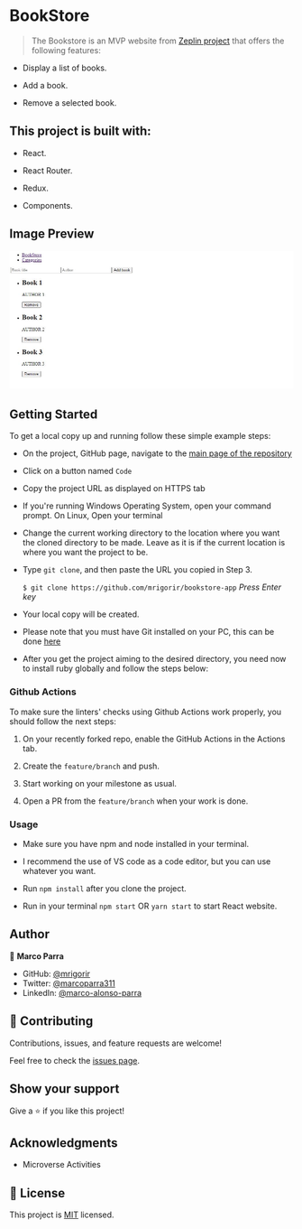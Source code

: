 
# BookStore

> The Bookstore is an MVP website from [ Zeplin project](https://app.zeplin.io/project/5b35a9e13227086040f8eb75/screen/5b695e29bb8c844f118f9378) that offers the following features:

- Display a list of books.

- Add a book.

- Remove a selected book.

## This project is built with: 

- React. 

- React Router.

- Redux. 

- Components.

## Image Preview
![Screenshot Main Page](./src/img/capture.jpg)

## Getting Started

To get a local copy up and running follow these simple example steps:

- On the project, GitHub page, navigate to the [main page of the repository](https://github.com/mrigorir/bookstore-app)

- Click on a button named `Code`

- Copy the project URL as displayed on HTTPS tab

- If you're running Windows Operating System, open your command prompt. On Linux, Open your terminal

- Change the current working directory to the location where you want the cloned directory to be made. Leave as it is if the current location is where you want the project to be.

- Type `git clone`, and then paste the URL you copied in Step 3.<br>

  `$ git clone https://github.com/mrigorir/bookstore-app` <em>Press Enter key</em><br>

- Your local copy will be created.

- Please note that you must have Git installed on your PC, this can be done [here](https://gist.github.com/derhuerst/1b15ff4652a867391f03)

- After you get the project aiming to the desired directory, you need now to install ruby globally and follow the steps below:

### Github Actions

To make sure the linters' checks using Github Actions work properly, you should follow the next steps:

1. On your recently forked repo, enable the GitHub Actions in the Actions tab.
   
2. Create the `feature/branch` and push.
   
3. Start working on your milestone as usual.
   
4. Open a PR from the `feature/branch` when your work is done.

### Usage 

- Make sure you have npm and node installed in your terminal.

- I recommend the use of VS code as a code editor, but you can use whatever you want.

- Run `npm install` after you clone the project.

- Run in your terminal `npm start` OR `yarn start` to start React website.
  
## Author

👤 **Marco Parra**

- GitHub: [@mrigorir](https://github.com/mrigorir)
- Twitter: [@marcoparra311](https://twitter.com/marcoparra311)
- LinkedIn: [@marco-alonso-parra](https://www.linkedin.com/in/marco-alonso-parra/)

## 🤝 Contributing

Contributions, issues, and feature requests are welcome!

Feel free to check the [issues page](https://github.com/mrigorir/bookstore-app/issues).


## Show your support

Give a ⭐️ if you like this project!


## Acknowledgments

- Microverse Activities


## 📝 License

This project is [MIT](https://github.com/mrigorir/bookstore-app/blob/main/LICENSE) licensed.
